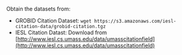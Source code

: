 Obtain the datasets from:

* GROBID Citation Dataset: `wget https://s3.amazonaws.com/iesl-citation-data/grobid-citation.tgz`
* IESL Citation Datast: Download from [http://www.iesl.cs.umass.edu/data/umasscitationfield](http://www.iesl.cs.umass.edu/data/umasscitationfield)





